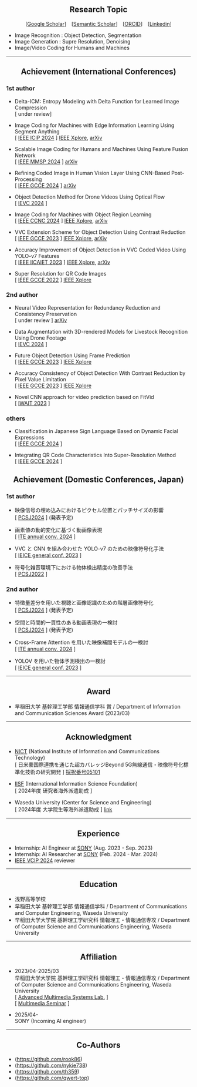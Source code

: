 ## <div align="center">Research Topic</div>

<div align="center">
  
[[Google Scholar](https://scholar.google.com/citations?user=14XgxpcAAAAJ)]&emsp;[[Semantic Scholar](https://www.semanticscholar.org/author/Takahiro-Shindo/153439569?sort=total-citations)]&emsp;[[ORCID](https://orcid.org/0009-0003-9202-4594)]&emsp;[[Linkedin](https://www.linkedin.com/in/takahiro-shindo-222277318/)]<br> 

</div>

- Image Recognition : Object Detection, Segmentation<br>
- Image Generation : Supre Resolution, Denoising<br>
- Image/Video Coding for Humans and Machines<br>

---
## <div align="center">Achievement (International Conferences)</div>
### 1st author
- Delta-ICM: Entropy Modeling with Delta Function for Learned Image Compression<br>
[ under review]
- Image Coding for Machines with Edge Information Learning Using Segment Anything<br>
[ [IEEE ICIP 2024](https://2024.ieeeicip.org/) ]
[IEEE Xplore](https://ieeexplore.ieee.org/document/10647785), [arXiv](https://arxiv.org/abs/2403.04173)

- Scalable Image Coding for Humans and Machines Using Feature Fusion Network<br>
[ [IEEE MMSP 2024](https://attend.ieee.org/mmsp-2024/) ]
[arXiv](https://arxiv.org/abs/2405.09152)

- Refining Coded Image in Human Vision Layer Using CNN-Based Post-Processing<br>
[ [IEEE GCCE 2024](https://www.ieee-gcce.org/2024/) ]
[arXiv](https://arxiv.org/abs/2405.11894)

- Object Detection Method for Drone Videos Using Optical Flow<br>
[ [IEVC 2024](https://www.iieej.org/en/ievc2024/) ]


- Image Coding for Machines with Object Region Learning <br>
[ [IEEE CCNC 2024](https://ccnc2024.ieee-ccnc.org/) ]
[IEEE Xplore](https://ieeexplore.ieee.org/abstract/document/10454864), [arXiv](https://arxiv.org/abs/2308.13984)

- VVC Extension Scheme for Object Detection Using Contrast Reduction<br>
[ [IEEE GCCE 2023](https://www.ieee-gcce.org/2023/index.html) ]
[IEEE Xplore](https://ieeexplore.ieee.org/abstract/document/10315373), [arXiv](https://arxiv.org/abs/2305.18782)

- Accuracy Improvement of Object Detection in VVC Coded Video Using YOLO-v7 Features<br> 
[ [IEEE IICAIET 2023](http://iicaiet.ieeesabah.org/iicaiet2023.html) ]
[IEEE Xplore](https://ieeexplore.ieee.org/abstract/document/10291646), [arXiv](https://arxiv.org/abs/2304.00689)

- Super Resolution for QR Code Images<br>
[ [IEEE GCCE 2022](https://www.ieee-gcce.org/2022/) ]
[IEEE Xplore](https://ieeexplore.ieee.org/abstract/document/10014154)


### 2nd author
- Neural Video Representation for Redundancy Reduction and Consistency Preservation<br>
[ under review ]
[arXiv](https://arxiv.org/abs/2409.18497)

- Data Augmentation with 3D-rendered Models for Livestock Recognition Using Drone Footage<br>
[ [IEVC 2024](https://www.iieej.org/en/ievc2024/) ]


- Future Object Detection Using Frame Prediction<br>
[ [IEEE GCCE 2023](https://www.ieee-gcce.org/2023/index.html) ]
[IEEE Xplore](https://ieeexplore.ieee.org/abstract/document/10315434)

- Accuracy Consistency of Object Detection With Contrast Reduction by Pixel Value Limitation<br>
[ [IEEE GCCE 2023](https://www.ieee-gcce.org/2023/index.html) ]
[IEEE Xplore](https://ieeexplore.ieee.org/abstract/document/10315359)

- Novel CNN approach for video prediction based on FitVid<br>
[ [IWAIT 2023](https://iwait.online/) ]


### others
- Classification in Japanese Sign Language Based on Dynamic Facial Expressions<br>
[ [IEEE GCCE 2024](https://www.ieee-gcce.org/2024/) ]

- Integrating QR Code Characteristics Into Super-Resolution Method<br>
[ [IEEE GCCE 2024](https://www.ieee-gcce.org/2024/) ]

## <div align="center">Achievement (Domestic Conferences, Japan)</div>

### 1st author
- 映像信号の埋め込みにおけるピクセル位置とパッチサイズの影響<br>
[ [PCSJ2024](https://www.pcsj-imps.org/archive/2024.html) ] (発表予定)

- 画素値の動的変化に基づく動画像表現<br>
[ [ITE annual conv. 2024](https://www.ite.or.jp/annual/2024/) ]

- VVC と CNN を組み合わせた YOLO-v7 のための映像符号化手法<br>
[ [IEICE general conf. 2023](https://www.ieice-taikai.jp/2023general/jpn/index.html) ]

- 符号化雑音環境下における物体検出精度の改善手法<br>
[ [PCSJ2022](https://www.pcsj-imps.org/archive/2022.html) ]

### 2nd author
- 特徴量差分を用いた視聴と画像認識のための階層画像符号化<br>
[ [PCSJ2024](https://www.pcsj-imps.org/archive/2024.html) ] (発表予定)

- 空間と時間的一貫性のある動画表現の一検討<br>
[ [PCSJ2024](https://www.pcsj-imps.org/archive/2024.html) ] (発表予定)

- Cross-Frame Attention を用いた映像補間モデルの一検討<br>
[ [ITE annual conv. 2024](https://www.ite.or.jp/annual/2024/) ]

- YOLOV を用いた物体予測検出の一検討<br>
[ [IEICE general conf. 2023](https://www.ieice-taikai.jp/2023general/jpn/index.html) ]

---

## <div align="center">Award</div>
- 早稲田大学 基幹理工学部 情報通信学科 賞 / Department of Information and Communication Sciences Award (2023/03)<br>

---

## <div align="center">Acknowledgment</div>
- [NICT](https://www.nict.go.jp/index.html) (National Institute of Information and Communications Technology)<br>
[ 日米豪国際連携を通じた超カバレッジBeyond 5G無線通信・映像符号化標準化技術の研究開発 ] [採択番号05101](https://www.nict.go.jp/collabo/commission/B5Gsokushin/B5G_05101.html)

- [IISF](http://www.iisf.or.jp/) (International Information Science Foundation)<br>
[ 2024年度 研究者海外派遣助成 ]

- Waseda University (Center for Science and Engineering)<br>
[ 2024年度 大学院生等海外派遣助成 ] [link](https://waseda-research-portal.jp/international/graduate-student/)

---

## <div align="center">Experience</div>
- Internship: AI Engineer at [SONY](https://www.sony.com/en/) (Aug. 2023 - Sep. 2023)
- Internship: AI Researcher at [SONY](https://www.sony.com/en/) (Feb. 2024 - Mar. 2024)
- [IEEE VCIP 2024](https://www.vcip2024.org/index.html) reviewer

---

## <div align="center">Education</div>
- 浅野高等学校
- 早稲田大学 基幹理工学部 情報通信学科 / Department of Communications and Computer Engineering, Waseda University
- 早稲田大学大学院 基幹理工学研究科 情報理工・情報通信専攻 / Department of Computer Science and Communications Engineering, Waseda University
  
---
## <div align="center">Affiliation</div>
- 2023/04-2025/03<br>
早稲田大学大学院 基幹理工学研究科 情報理工・情報通信専攻 / Department of Computer Science and Communications Engineering, Waseda University<br>
[ [Advanced Multimedia Systems Lab.](https://www.ams.giti.waseda.ac.jp/) ]<br>
[ [Multimedia Seminar](https://final-0.github.io/multimedia/) ]

- 2025/04-<br>
SONY (Incoming AI engineer)
  
---

## <div align="center">Co-Authors</div>
- (https://github.com/rook86)
- (https://github.com/nykie738)
- (https://github.com/th359)
- (https://github.com/qwert-top)
  
<br>
<!--
<p><img src="https://github-readme-stats.vercel.app/api?username=final-0&theme=transparent"/></p>
<p><img align="left" src="https://github-readme-stats.vercel.app/api/top-langs?username=final-0&layout=compact&theme=transparent"/></p><br>
<!--<p><img align="left" src="https://github-profile-trophy.vercel.app/?username=final-0"/></p><br>-->
<!--
#### .
#### .
### Languages and Tools
<p align="left"> <a href="https://www.python.org" target="_blank" rel="noreferrer"> <img src="https://raw.githubusercontent.com/devicons/devicon/master/icons/python/python-original.svg" alt="python" width="40" height="40"/> </a> <a href="https://pytorch.org/" target="_blank" rel="noreferrer"> <img src="https://www.vectorlogo.zone/logos/pytorch/pytorch-icon.svg" alt="pytorch" width="40" height="40"/> </a> <a href="https://www.tensorflow.org" target="_blank" rel="noreferrer"> <img src="https://www.vectorlogo.zone/logos/tensorflow/tensorflow-icon.svg" alt="tensorflow" width="40" height="40"/> </a> </p>
<!--
### Software
#### VTM
-->
